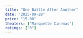 ```yaml
---
title: "One Battle After Another"
date: "2025-09-28"
price: "15.00"
theaters: ["Marquette Cinemas"]
ratings: ["R"]
---
```

